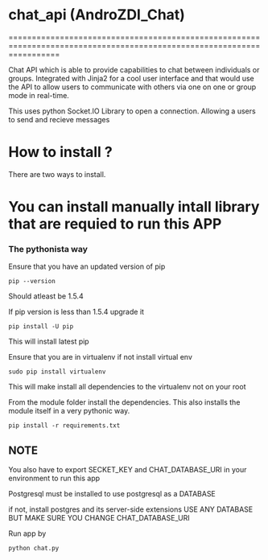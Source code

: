 # chat_api (AndroZDI_Chat)
=======================================================================================================================

Chat API which is able to provide capabilities to chat between individuals or groups.
Integrated with Jinja2 for a cool user interface and that would use the API to allow users
to communicate with others via one on one or group mode in real-time.

This uses python Socket.IO Library to open a connection.
Allowing a users to send and recieve messages

# How to install ?
There are two ways to install.

# You can install manually intall library that are requied to run this APP


### The pythonista way

Ensure that you have an updated version of pip

```
pip --version
```
Should atleast be 1.5.4

If pip version is less than 1.5.4 upgrade it
```
pip install -U pip
```

This will install latest pip

Ensure that you are in virtualenv
if not install virtual env
```
sudo pip install virtualenv
```
This will make install all dependencies to the virtualenv
not on your root

From the module folder install the dependencies. This also installs
the module itself in a very pythonic way.

```
pip install -r requirements.txt
```
## NOTE

You also have to export SECKET_KEY and CHAT_DATABASE_URI
in your environment to run this app

Postgresql must be installed to use postgresql as a DATABASE

if not, install postgres and its server-side extensions
USE ANY DATABASE BUT MAKE SURE YOU CHANGE CHAT_DATABASE_URI

Run app by

```
python chat.py
```
### 
